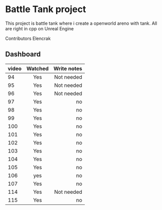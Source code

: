 # Battle Tank project

This project is battle tank where i create a openworld areno with tank. All are right in cpp on Unreal Engine

Contributors
Elencrak

## Dashboard
| video         | Watched           |  Write notes  |
| ------------- |:-----------------:| -------------:|
| 94            | Yes               |Not needed   	|
| 95            | Yes               |Not needed  	|
| 96            | Yes		        |Not needed		|
| 97            | Yes		        |		no		|
| 98            | Yes		        |		no		|
| 99            | Yes		        |		no		|
| 100           | Yes		        |		no		|
| 101           | Yes		        |		no		|
| 102           | Yes		        |		no		|
| 103           | Yes 		        |		no		|
| 104           | Yes		        |		no		|
| 105           | Yes		        |		no		|
| 106           | yes		        |		no		|
| 107           | Yes		        |		no		|
| 114           | Yes		        |Not needed		| -> Private and public folder in cpp folder, Reparenting a class
| 115           | Yes		        |		no		| -> Princip d'héritage dans UE4